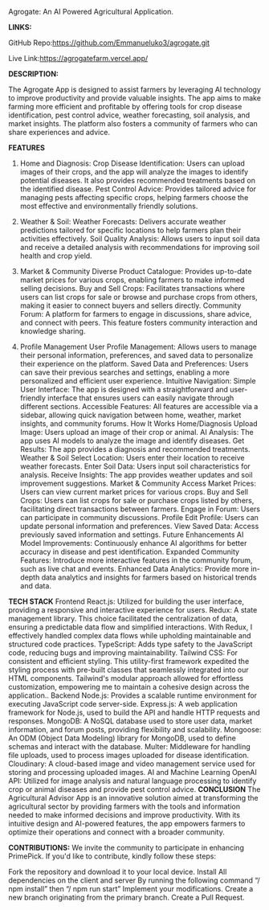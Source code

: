 Agrogate: An AI Powered Agricultural Application.

**LINKS:**

GitHub Repo:https://github.com/Emmanueluko3/agrogate.git

Live Link:https://agrogatefarm.vercel.app/

**DESCRIPTION:**

The Agrogate App is designed to assist farmers by leveraging AI technology to improve productivity and provide valuable insights. The app aims to make farming more efficient and profitable by offering tools for crop disease identification, pest control advice, weather forecasting, soil analysis, and market insights. The platform also fosters a community of farmers who can share experiences and advice.

**FEATURES**

1. Home and Diagnosis:
   Crop Disease Identification:
   Users can upload images of their crops, and the app will analyze the images to identify potential diseases. It also provides recommended treatments based on the identified disease.
   Pest Control Advice:
   Provides tailored advice for managing pests affecting specific crops, helping farmers choose the most effective and environmentally friendly solutions.
2. Weather & Soil:
   Weather Forecasts:
   Delivers accurate weather predictions tailored for specific locations to help farmers plan their activities effectively.
   Soil Quality Analysis:
   Allows users to input soil data and receive a detailed analysis with recommendations for improving soil health and crop yield.

3. Market & Community
   Diverse Product Catalogue:
   Provides up-to-date market prices for various crops, enabling farmers to make informed selling decisions.
   Buy and Sell Crops:
   Facilitates transactions where users can list crops for sale or browse and purchase crops from others, making it easier to connect buyers and sellers directly.
   Community Forum:
   A platform for farmers to engage in discussions, share advice, and connect with peers. This feature fosters community interaction and knowledge sharing.
4. Profile Management
   User Profile Management:
   Allows users to manage their personal information, preferences, and saved data to personalize their experience on the platform.
   Saved Data and Preferences:
   Users can save their previous searches and settings, enabling a more personalized and efficient user experience.
   Intuitive Navigation:
   Simple User Interface:
   The app is designed with a straightforward and user-friendly interface that ensures users can easily navigate through different sections.
   Accessible Features:
   All features are accessible via a sidebar, allowing quick navigation between home, weather, market insights, and community forums.
   How It Works
   Home/Diagnosis
   Upload Image: Users upload an image of their crop or animal.
   AI Analysis: The app uses AI models to analyze the image and identify diseases.
   Get Results: The app provides a diagnosis and recommended treatments.
   Weather & Soil
   Select Location: Users enter their location to receive weather forecasts.
   Enter Soil Data: Users input soil characteristics for analysis.
   Receive Insights: The app provides weather updates and soil improvement suggestions.
   Market & Community
   Access Market Prices: Users can view current market prices for various crops.
   Buy and Sell Crops: Users can list crops for sale or purchase crops listed by others, facilitating direct transactions between farmers.
   Engage in Forum: Users can participate in community discussions.
   Profile
   Edit Profile: Users can update personal information and preferences.
   View Saved Data: Access previously saved information and settings.
   Future Enhancements
   AI Model Improvements: Continuously enhance AI algorithms for better accuracy in disease and pest identification.
   Expanded Community Features: Introduce more interactive features in the community forum, such as live chat and events.
   Enhanced Data Analytics: Provide more in-depth data analytics and insights for farmers based on historical trends and data.

**TECH STACK**
Frontend
React.js: Utilized for building the user interface, providing a responsive and interactive experience for users.
Redux: A state management library. This choice facilitated the centralization of data, ensuring a predictable data flow and simplified interactions. With Redux, I effectively handled complex data flows while upholding maintainable and structured code practices.
TypeScript: Adds type safety to the JavaScript code, reducing bugs and improving maintainability.
Tailwind CSS: For consistent and efficient styling. This utility-first framework expedited the styling process with pre-built classes that seamlessly integrated into our HTML components. Tailwind's modular approach allowed for effortless customization, empowering me to maintain a cohesive design across the application..
Backend
Node.js: Provides a scalable runtime environment for executing JavaScript code server-side.
Express.js: A web application framework for Node.js, used to build the API and handle HTTP requests and responses.
MongoDB: A NoSQL database used to store user data, market information, and forum posts, providing flexibility and scalability.
Mongoose: An ODM (Object Data Modeling) library for MongoDB, used to define schemas and interact with the database.
Multer: Middleware for handling file uploads, used to process images uploaded for disease identification.
Cloudinary: A cloud-based image and video management service used for storing and processing uploaded images.
AI and Machine Learning
OpenAI API: Utilized for image analysis and natural language processing to identify crop or animal diseases and provide pest control advice.
**CONCLUSION**
The Agricultural Advisor App is an innovative solution aimed at transforming the agricultural sector by providing farmers with the tools and information needed to make informed decisions and improve productivity. With its intuitive design and AI-powered features, the app empowers farmers to optimize their operations and connect with a broader community.

**CONTRIBUTIONS:**
We invite the community to participate in enhancing PrimePick. If you'd like to contribute, kindly follow these steps:

Fork the repository and download it to your local device.
Install All dependencies on the client and server By running the following command “/ npm install” then “/ npm run start”
Implement your modifications.
Create a new branch originating from the primary branch.
Create a Pull Request.
